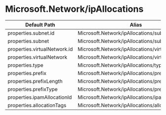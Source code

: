 # Microsoft.Network/ipAllocations

| Default Path | Alias |
|---|---|
| properties.subnet.id | Microsoft.Network/ipAllocations/subnet.id |
| properties.subnet | Microsoft.Network/ipAllocations/subnet |
| properties.virtualNetwork.id | Microsoft.Network/ipAllocations/virtualNetwork.id |
| properties.virtualNetwork | Microsoft.Network/ipAllocations/virtualNetwork |
| properties.type | Microsoft.Network/ipAllocations/type |
| properties.prefix | Microsoft.Network/ipAllocations/prefix |
| properties.prefixLength | Microsoft.Network/ipAllocations/prefixLength |
| properties.prefixType | Microsoft.Network/ipAllocations/prefixType |
| properties.ipamAllocationId | Microsoft.Network/ipAllocations/ipamAllocationId |
| properties.allocationTags | Microsoft.Network/ipAllocations/allocationTags |

